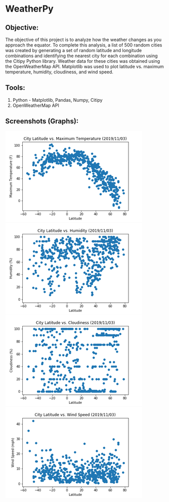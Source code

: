 # WeatherPy

## **Objective:**
The objective of this project is to analyze how the weather changes as you approach the equator. To complete this analysis, a list of 500 random cities was created by generating a set of random latitude and longitude combinations and identifying the nearest city for each combination using the Citipy Python library. Weather data for these cities was obtained using the OpenWeatherMap API. Matplotlib was used to plot latitude vs. maximum temperature, humidity, cloudiness, and wind speed. 

## **Tools:**
1. Python -  Matplotlib, Pandas, Numpy, Citipy
2. OpenWeatherMap API

## **Screenshots (Graphs):**
![graph1.png](images/graph1_max_temp.png)
![graph2.png](images/graph2_humidity.png)
![graph3.png](images/graph3_cloudiness.png)
![graph4.png](images/graph4_wind_speed.png)
